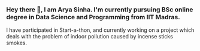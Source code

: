 ### Hey there 👋, I am Arya Sinha. I'm currently pursuing BSc online degree in Data Science and Programming from IIT Madras.
I have participated in Start-a-thon, and currently working on a project which deals with the problem of indoor pollution caused by incense sticks smokes.

<!--
**aryaambastha/aryaambastha** is a ✨ _special_ ✨ repository because its `README.md` (this file) appears on your GitHub profile.

Here are some ideas to get you started:

- 🔭 I’m currently working on ...
- 🌱 I’m currently learning ...
- 👯 I’m looking to collaborate on ...
- 🤔 I’m looking for help with ...
- 💬 Ask me about ...
- 📫 How to reach me: ...
- 😄 Pronouns: ...
- ⚡ Fun fact: ...
-->
